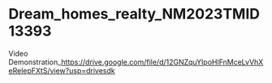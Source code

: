 # Dream_homes_realty_NM2023TMID13393
Video Demonstration_https://drive.google.com/file/d/12GNZquYIpoHlFnMceLvVhXeRelepFXtS/view?usp=drivesdk
